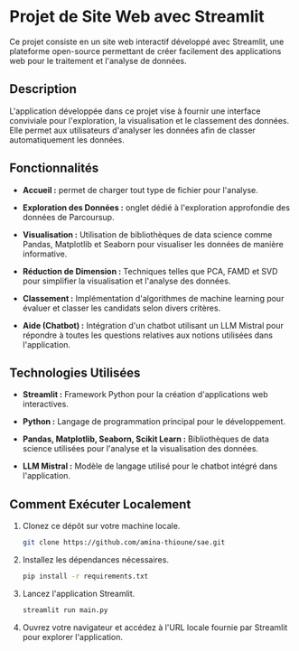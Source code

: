 # Projet de Site Web avec Streamlit

Ce projet consiste en un site web interactif développé avec Streamlit, une plateforme open-source permettant de créer facilement des applications web pour le traitement et l'analyse de données.

## Description

L'application développée dans ce projet vise à fournir une interface conviviale pour l'exploration, la visualisation et le classement des données. Elle permet aux utilisateurs d'analyser les données afin de classer automatiquement les données.

## Fonctionnalités

- **Accueil :** permet de charger tout type de fichier pour l'analyse.
  
- **Exploration des Données :** onglet dédié à l'exploration approfondie des données de Parcoursup.

- **Visualisation :** Utilisation de bibliothèques de data science comme Pandas, Matplotlib et Seaborn pour visualiser les données de manière informative.

- **Réduction de Dimension :** Techniques telles que PCA, FAMD et SVD pour simplifier la visualisation et l'analyse des données.

- **Classement :** Implémentation d'algorithmes de machine learning pour évaluer et classer les candidats selon divers critères.

- **Aide (Chatbot) :** Intégration d'un chatbot utilisant un LLM Mistral pour répondre à toutes les questions relatives aux notions utilisées dans l'application.

## Technologies Utilisées

- **Streamlit :** Framework Python pour la création d'applications web interactives.

- **Python :** Langage de programmation principal pour le développement.

- **Pandas, Matplotlib, Seaborn, Scikit Learn :** Bibliothèques de data science utilisées pour l'analyse et la visualisation des données.

- **LLM Mistral :** Modèle de langage utilisé pour le chatbot intégré dans l'application.

## Comment Exécuter Localement

1. Clonez ce dépôt sur votre machine locale.
   
   ```bash
   git clone https://github.com/amina-thioune/sae.git
   ```
   
2. Installez les dépendances nécessaires.

   ```bash
   pip install -r requirements.txt
   ```
   
3. Lancez l'application Streamlit.

   ```bash
   streamlit run main.py
   ```

4. Ouvrez votre navigateur et accédez à l'URL locale fournie par Streamlit pour explorer l'application.
